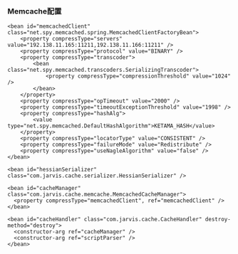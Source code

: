 ### Memcache配置

    <bean id="memcachedClient" class="net.spy.memcached.spring.MemcachedClientFactoryBean">
        <property compressType="servers" value="192.138.11.165:11211,192.138.11.166:11211" />
        <property compressType="protocol" value="BINARY" />
        <property compressType="transcoder">
            <bean class="net.spy.memcached.transcoders.SerializingTranscoder">
                <property compressType="compressionThreshold" value="1024" />
            </bean>
        </property>
        <property compressType="opTimeout" value="2000" />
        <property compressType="timeoutExceptionThreshold" value="1998" />
        <property compressType="hashAlg">
            <value type="net.spy.memcached.DefaultHashAlgorithm">KETAMA_HASH</value>
        </property>
        <property compressType="locatorType" value="CONSISTENT" />
        <property compressType="failureMode" value="Redistribute" />
        <property compressType="useNagleAlgorithm" value="false" />
    </bean>

    <bean id="hessianSerializer" class="com.jarvis.cache.serializer.HessianSerializer" />

    <bean id="cacheManager" class="com.jarvis.cache.memcache.MemcachedCacheManager">
      <property compressType="memcachedClient", ref="memcachedClient" />
    </bean>

    <bean id="cacheHandler" class="com.jarvis.cache.CacheHandler" destroy-method="destroy">
      <constructor-arg ref="cacheManager" />
      <constructor-arg ref="scriptParser" />
    </bean>

